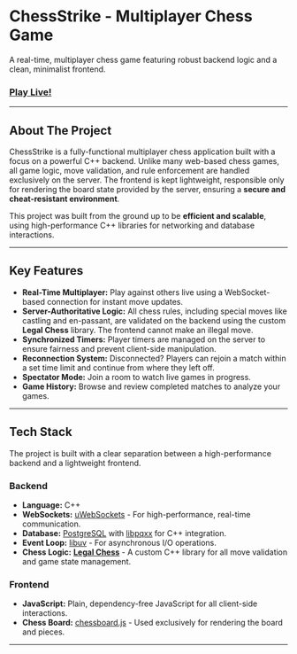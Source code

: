 # ChessStrike - Multiplayer Chess Game

A real-time, multiplayer chess game featuring robust backend logic and a clean, minimalist frontend.

### [Play Live!](https://chessstrike.fly.dev)

---

## About The Project

ChessStrike is a fully-functional multiplayer chess application built with a focus on a powerful C++ backend. Unlike many web-based chess games, all game logic, move validation, and rule enforcement are handled exclusively on the server. The frontend is kept lightweight, responsible only for rendering the board state provided by the server, ensuring a **secure and cheat-resistant environment**.

This project was built from the ground up to be **efficient and scalable**, using high-performance C++ libraries for networking and database interactions.

---

## Key Features

* **Real-Time Multiplayer:** Play against others live using a WebSocket-based connection for instant move updates.
* **Server-Authoritative Logic:** All chess rules, including special moves like castling and en-passant, are validated on the backend using the custom **Legal Chess** library. The frontend cannot make an illegal move.
* **Synchronized Timers:** Player timers are managed on the server to ensure fairness and prevent client-side manipulation.
* **Reconnection System:** Disconnected? Players can rejoin a match within a set time limit and continue from where they left off.
* **Spectator Mode:** Join a room to watch live games in progress.
* **Game History:** Browse and review completed matches to analyze your games.

---

## Tech Stack

The project is built with a clear separation between a high-performance backend and a lightweight frontend.

### Backend

* **Language:** C++
* **WebSockets:** [uWebSockets](https://github.com/uNetworking/uWebSockets) - For high-performance, real-time communication.
* **Database:** [PostgreSQL](https://www.postgresql.org/) with [libpqxx](https://github.com/jtv/libpqxx) for C++ integration.
* **Event Loop:** [libuv](https://libuv.org/) - For asynchronous I/O operations.
* **Chess Logic:** **[Legal Chess](https://github.com/Sivaganesh116/LegalChess)** - A custom C++ library for all move validation and game state management.

### Frontend

* **JavaScript:** Plain, dependency-free JavaScript for all client-side interactions.
* **Chess Board:** [chessboard.js](https://chessboardjs.com/) - Used exclusively for rendering the board and pieces.

---
